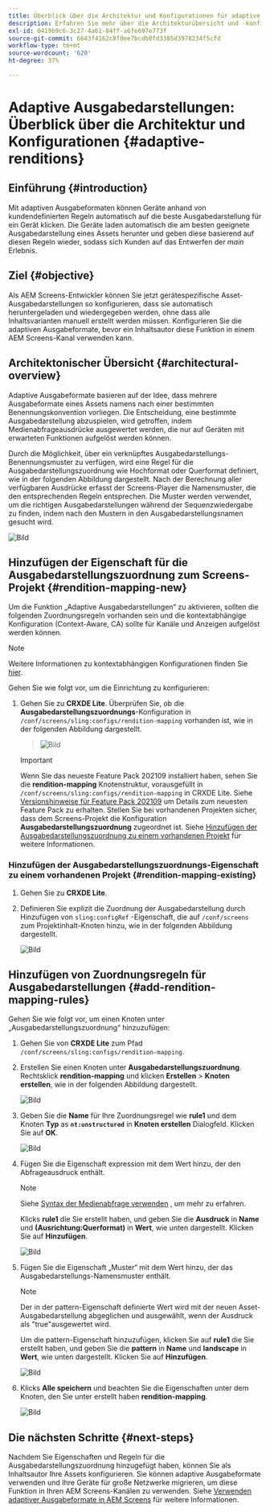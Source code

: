 ```yaml
---
title: Überblick über die Architektur und Konfigurationen für adaptive Ausgabedarstellungen
description: Erfahren Sie mehr über die Architekturübersicht und -konfigurationen unter CRXDE Lite für adaptive Ausgabedarstellungen in AEM Screens.
exl-id: 0419b9c6-3c27-4a61-84ff-a6fe697e773f
source-git-commit: 6643f4162c8f0ee7bcdb0fd3305d3978234f5cfd
workflow-type: tm+mt
source-wordcount: '620'
ht-degree: 37%

---
```


# Adaptive Ausgabedarstellungen: Überblick über die Architektur und Konfigurationen {#adaptive-renditions}

## Einführung {#introduction}

Mit adaptiven Ausgabeformaten können Geräte anhand von kundendefinierten Regeln automatisch auf die beste Ausgabedarstellung für ein Gerät klicken. Die Geräte laden automatisch die am besten geeignete Ausgabedarstellung eines Assets herunter und geben diese basierend auf diesen Regeln wieder, sodass sich Kunden auf das Entwerfen der *main* Erlebnis.

## Ziel {#objective}

Als AEM Screens-Entwickler können Sie jetzt gerätespezifische Asset-Ausgabedarstellungen so konfigurieren, dass sie automatisch heruntergeladen und wiedergegeben werden, ohne dass alle Inhaltsvarianten manuell erstellt werden müssen. Konfigurieren Sie die adaptiven Ausgabeformate, bevor ein Inhaltsautor diese Funktion in einem AEM Screens-Kanal verwenden kann.

## Architektonischer Übersicht {#architectural-overview}

Adaptive Ausgabeformate basieren auf der Idee, dass mehrere Ausgabeformate eines Assets namens nach einer bestimmten Benennungskonvention vorliegen. Die Entscheidung, eine bestimmte Ausgabedarstellung abzuspielen, wird getroffen, indem Medienabfrageausdrücke ausgewertet werden, die nur auf Geräten mit erwarteten Funktionen aufgelöst werden können.

Durch die Möglichkeit, über ein verknüpftes Ausgabedarstellungs-Benennungsmuster zu verfügen, wird eine Regel für die Ausgabedarstellungszuordnung wie Hochformat oder Querformat definiert, wie in der folgenden Abbildung dargestellt. Nach der Berechnung aller verfügbaren Ausdrücke erfasst der Screens-Player die Namensmuster, die den entsprechenden Regeln entsprechen. Die Muster werden verwendet, um die richtigen Ausgabedarstellungen während der Sequenzwiedergabe zu finden, indem nach den Mustern in den Ausgabedarstellungsnamen gesucht wird.

![Bild](/help/user-guide/assets/adaptive-renditions/adaptive-renditions.png)

## Hinzufügen der Eigenschaft für die Ausgabedarstellungszuordnung zum Screens-Projekt {#rendition-mapping-new}

Um die Funktion „Adaptive Ausgabedarstellungen“ zu aktivieren, sollten die folgenden Zuordnungsregeln vorhanden sein und die kontextabhängige Konfiguration (Context-Aware, CA) sollte für Kanäle und Anzeigen aufgelöst werden können.

>[!NOTE]
>Weitere Informationen zu kontextabhängigen Konfigurationen finden Sie [hier](https://sling.apache.org/documentation/bundles/context-aware-configuration/context-aware-configuration.html).

Gehen Sie wie folgt vor, um die Einrichtung zu konfigurieren:

1. Gehen Sie zu **CRXDE Lite**. Überprüfen Sie, ob die **Ausgabedarstellungszuordnungs**-Konfiguration in `/conf/screens/sling:configs/rendition-mapping` vorhanden ist, wie in der folgenden Abbildung dargestellt.

   >![Bild](/help/user-guide/assets/adaptive-renditions/mapping-rules1.png)

   >[!IMPORTANT]
   >Wenn Sie das neueste Feature Pack 202109 installiert haben, sehen Sie die **rendition-mapping** Knotenstruktur, vorausgefüllt in `/conf/screens/sling:configs/rendition-mapping` in CRXDE Lite. Siehe [Versionshinweise für Feature Pack 202109](/help/user-guide/release-notes-fp-202109.md) um Details zum neuesten Feature Pack zu erhalten.
   >Stellen Sie bei vorhandenen Projekten sicher, dass dem Screens-Projekt die Konfiguration **Ausgabedarstellungszuordnung** zugeordnet ist. Siehe [Hinzufügen der Ausgabedarstellungszuordnung zu einem vorhandenen Projekt](#rendition-mapping-existing) für weitere Informationen.

### Hinzufügen der Ausgabedarstellungszuordnungs-Eigenschaft zu einem vorhandenen Projekt {#rendition-mapping-existing}

1. Gehen Sie zu **CRXDE Lite**.

1. Definieren Sie explizit die Zuordnung der Ausgabedarstellung durch Hinzufügen von `sling:configRef` -Eigenschaft, die auf `/conf/screens` zum Projektinhalt-Knoten hinzu, wie in der folgenden Abbildung dargestellt.

   ![Bild](/help/user-guide/assets/adaptive-renditions/renditon-mapping2.png)


## Hinzufügen von Zuordnungsregeln für Ausgabedarstellungen {#add-rendition-mapping-rules}

Gehen Sie wie folgt vor, um einen Knoten unter „Ausgabedarstellungszuordnung“ hinzuzufügen:

1. Gehen Sie von **CRXDE Lite** zum Pfad `/conf/screens/sling:configs/rendition-mapping`.
1. Erstellen Sie einen Knoten unter **Ausgabedarstellungszuordnung**. Rechtsklick **rendition-mapping** und klicken **Erstellen** > **Knoten erstellen**, wie in der folgenden Abbildung dargestellt.

   ![Bild](/help/user-guide/assets/adaptive-renditions/add-node1.png)

1. Geben Sie die **Name** für Ihre Zuordnungsregel wie **rule1** und dem Knoten **Typ** as **`nt:unstructured`** in **Knoten erstellen** Dialogfeld. Klicken Sie auf **OK**.

   ![Bild](/help/user-guide/assets/adaptive-renditions/add-node2.png)


1. Fügen Sie die Eigenschaft expression mit dem Wert hinzu, der den Abfrageausdruck enthält.

   >[!NOTE]
   >Siehe [Syntax der Medienabfrage verwenden](https://developer.mozilla.org/en-US/docs/Web/CSS/CSS_media_queries/Using_media_queries) , um mehr zu erfahren.

   Klicks **rule1** die Sie erstellt haben, und geben Sie die **Ausdruck** in **Name** und **(Ausrichtung:Querformat)** in **Wert**, wie unten dargestellt. Klicken Sie auf **Hinzufügen**.

   ![Bild](/help/user-guide/assets/adaptive-renditions/add-node3.png)

1. Fügen Sie die Eigenschaft „Muster“ mit dem Wert hinzu, der das Ausgabedarstellungs-Namensmuster enthält.

   >[!NOTE]
   >Der in der pattern-Eigenschaft definierte Wert wird mit der neuen Asset-Ausgabedarstellung abgeglichen und ausgewählt, wenn der Ausdruck als &quot;true&quot;ausgewertet wird.

   Um die pattern-Eigenschaft hinzuzufügen, klicken Sie auf **rule1** die Sie erstellt haben, und geben Sie die **pattern** in **Name** und **landscape** in **Wert**, wie unten dargestellt. Klicken Sie auf **Hinzufügen**.

   ![Bild](/help/user-guide/assets/adaptive-renditions/add-node4.png)

1. Klicks **Alle speichern** und beachten Sie die Eigenschaften unter dem Knoten, den Sie unter erstellt haben **rendition-mapping**.

   ![Bild](/help/user-guide/assets/adaptive-renditions/add-node5.png)

## Die nächsten Schritte {#next-steps}

Nachdem Sie Eigenschaften und Regeln für die Ausgabedarstellungszuordnung hinzugefügt haben, können Sie als Inhaltsautor Ihre Assets konfigurieren. Sie können adaptive Ausgabeformate verwenden und Ihre Geräte für große Netzwerke migrieren, um diese Funktion in Ihren AEM Screens-Kanälen zu verwenden. Siehe [Verwenden adaptiver Ausgabeformate in AEM Screens](/help/user-guide/using-adaptive-renditions.md) für weitere Informationen.
